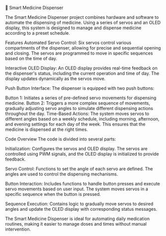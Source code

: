 💊 Smart Medicine Dispenser

The Smart Medicine Dispenser project combines hardware and software to automate the dispensing of medicine. Using a series of servos and an OLED display, this system is designed to manage and dispense medicine according to a preset schedule.

Features
Automated Servo Control: Six servos control various compartments of the dispenser, allowing for precise and sequential opening and closing. The servos are programmed to move in specific sequences based on the time of day.

Interactive OLED Display: An OLED display provides real-time feedback on the dispenser's status, including the current operation and time of day. The display updates dynamically as the servos move.

Push Button Interface: The dispenser is equipped with two push buttons:

Button 1: Initiates a series of pre-defined servo movements for dispensing medicine.
Button 2: Triggers a more complex sequence of movements, gradually adjusting servo angles to simulate different dispensing actions throughout the day.
Time-Based Actions: The system moves servos to different angles based on a weekly schedule, including morning, afternoon, and evening settings for each day of the week. This ensures that the medicine is dispensed at the right times.

Code Overview
The code is divided into several parts:

Initialization: Configures the servos and OLED display. The servos are controlled using PWM signals, and the OLED display is initialized to provide feedback.

Servo Control: Functions to set the angle of each servo are defined. The angles are used to control the dispensing mechanisms.

Button Interaction: Includes functions to handle button presses and execute servo movements based on user input. The system moves servos in a specific sequence when the button is pressed.

Sequence Execution: Contains logic to gradually move servos to desired angles and update the OLED display with corresponding status messages.

The Smart Medicine Dispenser is ideal for automating daily medication routines, making it easier to manage doses and times without manual intervention.
